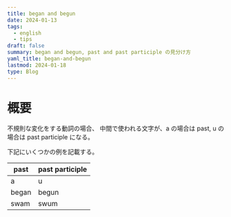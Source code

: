 ```yaml
---
title: began and begun
date: 2024-01-13
tags:
  - english
  - tips
draft: false
summary: began and begun, past and past participle の見分け方
yaml_title: began-and-begun
lastmod: 2024-01-18
type: Blog
---
```

# 概要

不規則な変化をする動詞の場合、 中間で使われる文字が、a の場合は past, u の場合は past participle になる。

下記にいくつかの例を記載する。

| past  | past participle |
| ----- | --------------- |
| a     | u               |
| began | begun           |
| swam | swum |
